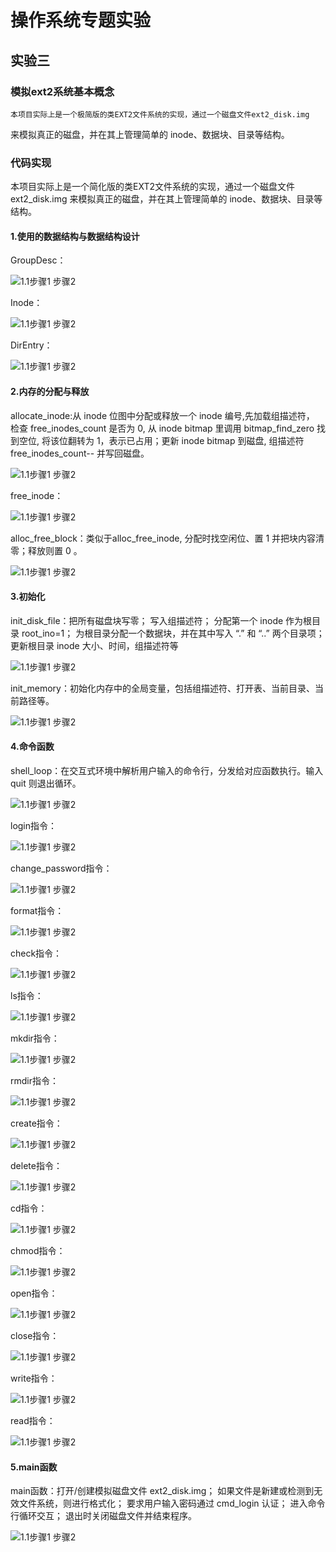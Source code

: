 # 操作系统专题实验

## 实验三
### 模拟ext2系统基本概念
    本项目实际上是一个极简版的类EXT2文件系统的实现，通过一个磁盘文件ext2_disk.img
  来模拟真正的磁盘，并在其上管理简单的 inode、数据块、目录等结构。

### 代码实现
  本项目实际上是一个简化版的类EXT2文件系统的实现，通过一个磁盘文件ext2_disk.img
  来模拟真正的磁盘，并在其上管理简单的 inode、数据块、目录等结构。
  
#### 1.使用的数据结构与数据结构设计

  GroupDesc：
  
![1.1步骤1 步骤2](./assets/3/GroupDesc.png)

  Inode：
  
![1.1步骤1 步骤2](./assets/3/GroupDesc.png)

  DirEntry：
  
![1.1步骤1 步骤2](./assets/3/GroupDesc.png)

#### 2.内存的分配与释放

  allocate_inode:从 inode 位图中分配或释放一个 inode 编号,先加载组描述符，
  检查 free_inodes_count 是否为 0, 
  从 inode bitmap 里调用 bitmap_find_zero 找到空位,
  将该位翻转为 1，表示已占用；更新 inode bitmap 到磁盘,
  组描述符 free_inodes_count-- 并写回磁盘。
  
![1.1步骤1 步骤2](./assets/3/allocate_inode.png)

  free_inode：
  
![1.1步骤1 步骤2](./assets/3/free_inode.png)

  alloc_free_block：类似于alloc_free_inode, 分配时找空闲位、置 1 并把块内容清零；释放则置 0 。
  
![1.1步骤1 步骤2](./assets/3/alloc_free_block.png)


#### 3.初始化

  init_disk_file：把所有磁盘块写零；
  写入组描述符；
  分配第一个 inode 作为根目录 root_ino=1；
  为根目录分配一个数据块，并在其中写入 “.” 和 “..” 两个目录项；
  更新根目录 inode 大小、时间，组描述符等
  
![1.1步骤1 步骤2](./assets/3/init_disk_file.png)

  init_memory：初始化内存中的全局变量，包括组描述符、打开表、当前目录、当前路径等。
  
![1.1步骤1 步骤2](./assets/3/init_memory.png)


#### 4.命令函数

shell_loop：在交互式环境中解析用户输入的命令行，分发给对应函数执行。输入 quit 则退出循环。

![1.1步骤1 步骤2](./assets/3/shell_loop.png)

login指令：

![1.1步骤1 步骤2](./assets/3/login指令.png)

change_password指令：

![1.1步骤1 步骤2](./assets/3/change_password指令.png)

format指令：

![1.1步骤1 步骤2](./assets/3/format指令.png)

check指令：

![1.1步骤1 步骤2](./assets/3/check指令.png)

ls指令：

![1.1步骤1 步骤2](./assets/3/ls指令.png)

mkdir指令：

![1.1步骤1 步骤2](./assets/3/mkdir指令.png)

rmdir指令：

![1.1步骤1 步骤2](./assets/3/rmdir指令.png)

create指令：

![1.1步骤1 步骤2](./assets/3/create指令.png)

delete指令：

![1.1步骤1 步骤2](./assets/3/delete指令.png)

cd指令：

![1.1步骤1 步骤2](./assets/3/cd指令.png)

chmod指令：

![1.1步骤1 步骤2](./assets/3/chmod指令.png)

open指令：

![1.1步骤1 步骤2](./assets/3/open指令.png)

close指令：

![1.1步骤1 步骤2](./assets/3/close指令.png)

write指令：

![1.1步骤1 步骤2](./assets/3/write指令.png)

read指令：

![1.1步骤1 步骤2](./assets/3/read指令.png)


#### 5.main函数

main函数：打开/创建模拟磁盘文件 ext2_disk.img；
如果文件是新建或检测到无效文件系统，则进行格式化；
要求用户输入密码通过 cmd_login 认证；
进入命令行循环交互；
退出时关闭磁盘文件并结束程序。

![1.1步骤1 步骤2](./assets/3/主函数.png)
